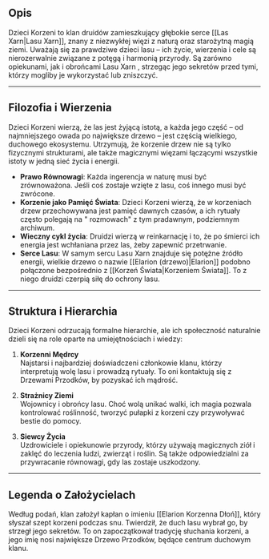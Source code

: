 ## **Opis**
Dzieci Korzeni to klan druidów zamieszkujący głębokie serce [[Las Xarn|Lasu Xarn]], znany z niezwykłej więzi z naturą oraz starożytną magią ziemi. Uważają się za prawdziwe dzieci lasu – ich życie, wierzenia i cele są nierozerwalnie związane z potęgą i harmonią przyrody. Są zarówno opiekunami, jak i obrońcami Lasu Xarn , strzegąc jego sekretów przed tymi, którzy mogliby je wykorzystać lub zniszczyć.
- - -
## **Filozofia i Wierzenia**

Dzieci Korzeni wierzą, że las jest żyjącą istotą, a każda jego część – od najmniejszego owada po największe drzewo – jest częścią wielkiego, duchowego ekosystemu. Utrzymują, że korzenie drzew nie są tylko fizycznymi strukturami, ale także magicznymi więzami łączącymi wszystkie istoty w jedną sieć życia i energii.

- **Prawo Równowagi**: Każda ingerencja w naturę musi być zrównoważona. Jeśli coś zostaje wzięte z lasu, coś innego musi być zwrócone.
- **Korzenie jako Pamięć Świata**: Dzieci Korzeni wierzą, że w korzeniach drzew przechowywana jest pamięć dawnych czasów, a ich rytuały często polegają na " rozmowach" z tym pradawnym, podziemnym archiwum.
- **Wieczny cykl życia**: Druidzi wierzą w reinkarnację i to, że po śmierci ich energia jest wchłaniana przez las, żeby zapewnić przetrwanie.
- **Serce Lasu**: W samym sercu Lasu Xarn znajduje się potężne źródło energii, wielkie drzewo o nazwie [[Elarion (drzewo)|Elarion]] podobno połączone bezpośrednio z [[Korzeń Świata|Korzeniem Świata]]. To z niego druidzi czerpią siłę do ochrony lasu.

- - -
## **Struktura i Hierarchia**

Dzieci Korzeni odrzucają formalne hierarchie, ale ich społeczność naturalnie dzieli się na role oparte na umiejętnościach i wiedzy:

1. **Korzenni Mędrcy**  
    Najstarsi i najbardziej doświadczeni członkowie klanu, którzy interpretują wolę lasu i prowadzą rytuały. To oni kontaktują się z Drzewami Przodków, by pozyskać ich mądrość.
    
2. **Strażnicy Ziemi**  
    Wojownicy i obrońcy lasu. Choć wolą unikać walki, ich magia pozwala kontrolować roślinność, tworzyć pułapki z korzeni czy przywoływać bestie do pomocy.
    
3. **Siewcy Życia**  
    Uzdrowiciele i opiekunowie przyrody, którzy używają magicznych ziół i zaklęć do leczenia ludzi, zwierząt i roślin. Są także odpowiedzialni za przywracanie równowagi, gdy las zostaje uszkodzony.

- - -
## **Legenda o Założycielach**

Według podań, klan założył kapłan o imieniu [[Elarion Korzenna Dłoń]], który słyszał szept korzeni podczas snu. Twierdził, że duch lasu wybrał go, by strzegł jego sekretów. To on zapoczątkował tradycję słuchania korzeni, a jego imię nosi największe Drzewo Przodków, będące centrum duchowym klanu.

